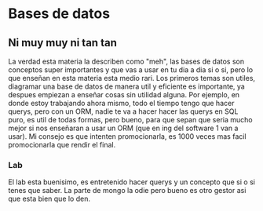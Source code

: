 # Bases de datos

## Ni muy muy ni tan tan

La verdad esta materia la describen como "meh", las bases de datos son conceptos super importantes y que vas a usar en tu dia a dia si o si, pero lo que enseñan en esta materia esta medio rari.
Los primeros temas son utiles, diagramar una base de datos de manera util y eficiente es importante, ya despues empiezan a enseñar cosas sin utilidad alguna.
Por ejemplo, en donde estoy trabajando ahora mismo, todo el tiempo tengo que hacer querys, pero con un ORM, nadie te va a hacer hacer las querys en SQL puro, es util de todas formas, pero bueno, para que sepan que seria mucho mejor si nos enseñaran a usar un ORM (que en ing del software 1 van a usar).
Mi consejo es que intenten promocionarla, es 1000 veces mas facil promocionarla que rendir el final.

### Lab
El lab esta buenisimo, es entretenido hacer querys y un concepto que si o si tenes que saber. 
La parte de mongo la odie pero bueno es otro gestor asi que esta bien que lo den.
